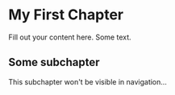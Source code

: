 # My First Chapter

Fill out your content here.
Some text.

## Some subchapter

This subchapter won't be visible in navigation...
